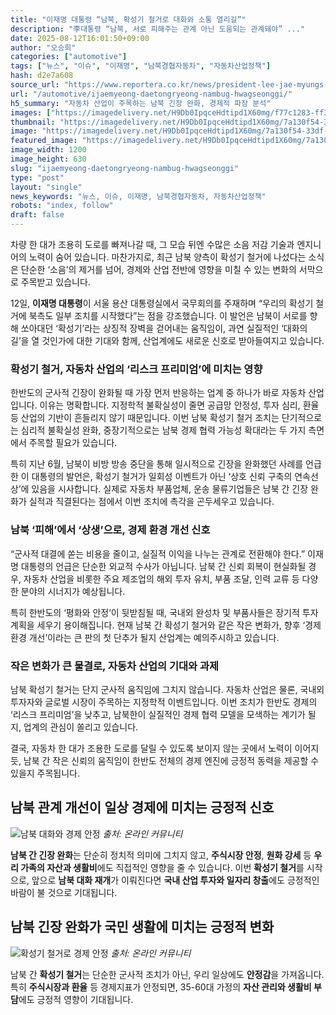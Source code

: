 ```yaml
---
title: "이재명 대통령 “남북, 확성기 철거로 대화와 소통 열리길”"
description: "李대통령 “남북, 서로 피해주는 관계 아닌 도움되는 관계돼야” ..."
date: 2025-08-12T16:01:50+09:00
author: "오승희"
categories: ["automotive"]
tags: ["뉴스", "이슈", "이재명", "남북경협자동차", "자동차산업정책"]
hash: d2e7a608
source_url: "https://www.reportera.co.kr/news/president-lee-jae-myungs-inter-korean-speech/"
url: "/automotive/ijaemyeong-daetongryeong-nambug-hwagseonggi/"
h5_summary: "자동차 산업이 주목하는 남북 긴장 완화, 경제적 파장 분석"
images: ["https://imagedelivery.net/H9Db0IpqceHdtipd1X60mg/f77c1283-ff3b-413b-f20f-d3b75fa0cc00/public", "https://imagedelivery.net/H9Db0IpqceHdtipd1X60mg/7a130f54-33df-4586-1b72-da81d014f700/public", "https://imagedelivery.net/H9Db0IpqceHdtipd1X60mg/3001084a-2df1-4aca-518b-1d44af9d1800/public"]
thumbnail: "https://imagedelivery.net/H9Db0IpqceHdtipd1X60mg/7a130f54-33df-4586-1b72-da81d014f700/public"
image: "https://imagedelivery.net/H9Db0IpqceHdtipd1X60mg/7a130f54-33df-4586-1b72-da81d014f700/public"
featured_image: "https://imagedelivery.net/H9Db0IpqceHdtipd1X60mg/7a130f54-33df-4586-1b72-da81d014f700/public"
image_width: 1200
image_height: 630
slug: "ijaemyeong-daetongryeong-nambug-hwagseonggi"
type: "post"
layout: "single"
news_keywords: "뉴스, 이슈, 이재명, 남북경협자동차, 자동차산업정책"
robots: "index, follow"
draft: false
---
```


차량 한 대가 조용히 도로를 빠져나갈 때, 그 모습 뒤엔 수많은 소음 저감 기술과 엔지니어의 노력이 숨어 있습니다. 마찬가지로, 최근 남북 양측이 확성기 철거에 나섰다는 소식은 단순한 ‘소음’의 제거를 넘어, 경제와 산업 전반에 영향을 미칠 수 있는 변화의 서막으로 주목받고 있습니다.

12일, **이재명 대통령**이 서울 용산 대통령실에서 국무회의를 주재하며 “우리의 확성기 철거에 북측도 일부 조치를 시작했다”는 점을 강조했습니다. 이 발언은 남북이 서로를 향해 쏘아대던 ‘확성기’라는 상징적 장벽을 걷어내는 움직임이, 과연 실질적인 ‘대화의 길’을 열 것인가에 대한 기대와 함께, 산업계에도 새로운 신호로 받아들여지고 있습니다.

### 확성기 철거, 자동차 산업의 ‘리스크 프리미엄’에 미치는 영향

한반도의 군사적 긴장이 완화될 때 가장 먼저 반응하는 업계 중 하나가 바로 자동차 산업입니다. 이유는 명확합니다. 지정학적 불확실성이 줄면 공급망 안정성, 투자 심리, 환율 등 산업의 기반이 흔들리지 않기 때문입니다. 이번 남북 확성기 철거 조치는 단기적으로는 심리적 불확실성 완화, 중장기적으로는 남북 경제 협력 가능성 확대라는 두 가지 측면에서 주목할 필요가 있습니다.

특히 지난 6월, 남북이 비방 방송 중단을 통해 일시적으로 긴장을 완화했던 사례를 언급한 이 대통령의 발언은, 확성기 철거가 일회성 이벤트가 아닌 ‘상호 신뢰 구축의 연속선상’에 있음을 시사합니다. 실제로 자동차 부품업체, 운송 물류기업들은 남북 간 긴장 완화가 실적과 직결된다는 점에서 이번 조치에 촉각을 곤두세우고 있습니다.

### 남북 ‘피해’에서 ‘상생’으로, 경제 환경 개선 신호

“군사적 대결에 쏟는 비용을 줄이고, 실질적 이익을 나누는 관계로 전환해야 한다.” 이재명 대통령의 언급은 단순한 외교적 수사가 아닙니다. 남북 간 신뢰 회복이 현실화될 경우, 자동차 산업을 비롯한 주요 제조업의 해외 투자 유치, 부품 조달, 인력 교류 등 다양한 분야의 시너지가 예상됩니다.

특히 한반도의 ‘평화와 안정’이 뒷받침될 때, 국내외 완성차 및 부품사들은 장기적 투자 계획을 세우기 용이해집니다. 현재 남북 간 확성기 철거와 같은 작은 변화가, 향후 ‘경제환경 개선’이라는 큰 판의 첫 단추가 될지 산업계는 예의주시하고 있습니다.

### 작은 변화가 큰 물결로, 자동차 산업의 기대와 과제

남북 확성기 철거는 단지 군사적 움직임에 그치지 않습니다. 자동차 산업은 물론, 국내외 투자자와 글로벌 시장이 주목하는 지정학적 이벤트입니다. 이번 조치가 한반도 경제의 ‘리스크 프리미엄’을 낮추고, 남북한이 실질적인 경제 협력 모델을 모색하는 계기가 될지, 업계의 관심이 쏠리고 있습니다.

결국, 자동차 한 대가 조용한 도로를 달릴 수 있도록 보이지 않는 곳에서 노력이 이어지듯, 남북 간 작은 신뢰의 움직임이 한반도 전체의 경제 엔진에 긍정적 동력을 제공할 수 있을지 주목됩니다.

## 남북 관계 개선이 일상 경제에 미치는 긍정적 신호

![남북 대화와 경제 안정](https://imagedelivery.net/H9Db0IpqceHdtipd1X60mg/3001084a-2df1-4aca-518b-1d44af9d1800/public)
*출처: 온라인 커뮤니티*

**남북 간 긴장 완화**는 단순히 정치적 의미에 그치지 않고, **주식시장 안정**, **원화 강세** 등 **우리 가족의 자산과 생활비**에도 직접적인 영향을 줄 수 있습니다. 이번 **확성기 철거**를 시작으로, 앞으로 **남북 대화 재개**가 이뤄진다면 **국내 산업 투자와 일자리 창출**에도 긍정적인 바람이 불 것으로 기대됩니다.


## 남북 긴장 완화가 국민 생활에 미치는 긍정적 변화

![확성기 철거로 경제 안정](https://imagedelivery.net/H9Db0IpqceHdtipd1X60mg/f77c1283-ff3b-413b-f20f-d3b75fa0cc00/public)
*출처: 온라인 커뮤니티*

남북 간 **확성기 철거**는 단순한 군사적 조치가 아닌, 우리 일상에도 **안정감**을 가져옵니다. 특히 **주식시장과 환율** 등 경제지표가 안정되면, 35-60대 가정의 **자산 관리와 생활비 부담**에도 긍정적 영향이 기대됩니다.

